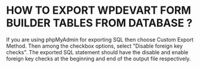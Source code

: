 HOW TO EXPORT WPDEVART FORM BUILDER TABLES FROM DATABASE ?
==========================================================

If you are using phpMyAdmin for exporting SQL then choose Custom Export Method. 
Then among the checkbox options, select "Disable foreign key checks".
The exported SQL statement should have the disable and enable foreign key checks at
the beginning and end of the output file respectively.